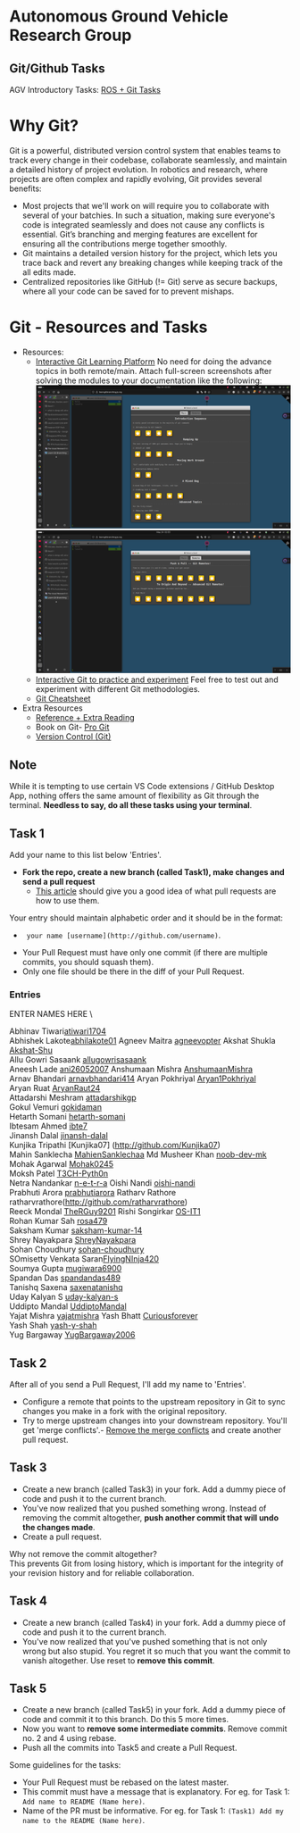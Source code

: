 # Autonomous Ground Vehicle Research Group
## Git/Github Tasks

AGV Introductory Tasks: [ROS + Git Tasks](https://docs.google.com/document/d/1qB52Gc9wp9AnijAUdmTTTuANuoRfPfMC2oy5u0SS7iQ/edit?usp=sharing)

# Why Git?

Git is a powerful, distributed version control system that enables teams to track every change in their codebase, collaborate seamlessly, and maintain a detailed history of project evolution. In robotics and research, where projects are often complex and rapidly evolving, Git provides several benefits:
- Most projects that we'll work on will require you to collaborate with several of your batchies. In such a situation, making sure everyone's code is integrated seamlessly and does not cause any conflicts is essential. Git’s branching and merging features are excellent for ensuring all the contributions merge together smoothly.
- Git maintains a detailed version history for the project, which lets you trace back and revert any breaking changes while keeping track of the all edits made.
- Centralized repositories like GitHub (!= Git) serve as secure backups, where all your code can be saved for to prevent mishaps.

# Git - Resources and Tasks

- Resources:
  - [Interactive Git Learning Platform](https://learngitbranching.js.org) No need for doing the advance topics in both remote/main. Attach full-screen screenshots after solving the modules to your documentation like the following:
    ![](images/learngitbranching-ss1.png) ![](images/learngitbranching-ss2.png)
  - [Interactive Git to practice and experiment](https://www.msyamkumar.com/cs320/learnGitBranching/index.html) Feel free to test out and experiment with different Git methodologies.
  - [Git Cheatsheet](https://github.github.com/training-kit/downloads/github-git-cheat-sheet/)
- Extra Resources 
  - [Reference + Extra Reading](http://gitimmersion.com/index.html)
  - Book on Git- [Pro Git](http://git-scm.com/book/en/v2)
  - [Version Control (Git)](https://missing.csail.mit.edu/2020/version-control/)

## Note

While it is tempting to use certain VS Code extensions / GitHub Desktop App, nothing offers the same amount of flexibility as Git through the terminal. **Needless to say, do all these tasks using your terminal**.

## Task 1

Add your name to this list below 'Entries'.

- **Fork the repo, create a new branch (called Task1), make changes and send a pull request**
  - [This article](https://help.github.com/articles/using-pull-requests/) should give you a good idea of what pull requests are how to use them.

Your entry should maintain alphabetic order and it should be in the format:
   * ` your name [username](http://github.com/username)`.  


- Your Pull Request must have only one commit (if there are multiple commits, you should squash them). 
- Only one file should be there in the diff of your Pull Request.

### Entries

ENTER NAMES HERE \

Abhinav Tiwari[atiwari1704](https://github.com/atiwari1704)  
Abhishek Lakote[abhilakote01](https://github.com/abhilakote01)
Agneev Maitra [agneevopter](http://github.com/agneevopter) 
Akshat Shukla [Akshat-Shu](https://github.com/Akshat-Shu)  
Allu Gowri Sasaank [allugowrisasaank](https://github.com/allugowrisasaank)  
Aneesh Lade [ani26052007](https://github.com/ani26052007)
Anshumaan Mishra [AnshumaanMishra](https://github.com/AnshumaanMishra)  
Arnav Bhandari [arnavbhandari414](https://github.com/arnavbhandari414) 
Aryan Pokhriyal [Aryan1Pokhriyal](https://github.com/Aryan1Pokhriyal)  
Aryan Ruat [AryanRaut24](https://github.com/AryanRaut24)  
Attadarshi Meshram [attadarshikgp](https://github.com/attadarshikgp)  
Gokul Vemuri [gokidaman](http://github.com/gokidaman)  
Hetarth Somani [hetarth-somani](https://github.com/hetarth-somani)  
Ibtesam Ahmed [ibte7](http://github.com/ibte7)  
Jinansh Dalal [jinansh-dalal](http://github.com/jinansh-dalal)  
Kunjika Tripathi [Kunjika07] (http://github.com/Kunjika07)  
Mahin Sanklecha [MahienSanklechaa](https://github.com/MahienSanklechaa)
Md Musheer Khan [noob-dev-mk](http://github.com/noob-dev-mk)  
Mohak Agarwal [Mohak0245](https://github.com/Mohak0245)  
Moksh Patel [T3CH-Pyth0n](https://github.com/T3CH-Pyth0n)  
Netra Nandankar [n-e-t-r-a](https://github.com/n-e-t-r-a)
Oishi Nandi [oishi-nandi](http://github.com/oishi-nandi)  
Prabhuti Arora [prabhutiarora](https://github.com/prabhutiarora)
Ratharv Rathore ratharvrathore(http://github.com/ratharvrathore)  
Reeck Mondal [TheRGuy9201](https://github.com/TheRGuy9201)
Rishi Songirkar [OS-IT1](https://github.com/OS-IT1)  
Rohan Kumar Sah [rosa479](https://github.com/rosa479)  
Saksham Kumar [saksham-kumar-14](https://github.com/saksham-kumar-14)  
Shrey Nayakpara [ShreyNayakpara](https://github.com/ShreyNayakpara)  
Sohan Choudhury [sohan-choudhury](https://github.com/spak1235)  
SOmisetty Venkata Saran[FlyingNInja420](http://github.com/FlyingNInja420)  
Soumya Gupta [mugiwara6900](http://github.com/mugiwara6900)  
Spandan Das [spandandas489](http://github.com/spandandas489)  
Tanishq Saxena [saxenatanishq](https://github.com/saxenatanishq)  
Uday Kalyan S [uday-kalyan-s](http://github.com/uday-kalyan-s)  
Uddipto Mandal [UddiptoMandal](https://github.com/UddiptoMandal)  
Yajat Mishra [yajatmishra](https://githum.com/yajatmishra)
Yash Bhatt [Curiousforever](https://github.com/Curiousforever)  
Yash Shah [yash-y-shah](https://github.com/yash-y-shah)  
Yug Bargaway [YugBargaway2006](https://github.com/YugBargaway2006)  

## Task 2

After all of you send a Pull Request, I'll add my name to 'Entries'. 

- Configure a remote that points to the upstream repository in Git to sync changes you make in a fork with the original repository. 
- Try to merge upstream changes into your downstream repository. You'll get 'merge conflicts'.- [Remove the merge conflicts](https://help.github.com/en/articles/resolving-a-merge-conflict-using-the-command-line) and create another pull request.


## Task 3

- Create a new branch (called Task3) in your fork. Add a dummy piece of code and push it to the current branch. 
- You've now realized that you pushed something wrong. Instead of removing the commit altogether, **push another commit that will undo the changes made**. 
- Create a pull request.

Why not remove the commit altogether? \
This prevents Git from losing history, which is important for the integrity of your revision history and for reliable collaboration.

##  Task 4

- Create a new branch (called Task4) in your fork. Add a dummy piece of code and push it to the current branch. 
- You've now realized that you've pushed something that is not only wrong but also stupid. You regret it so much that you want the commit to vanish altogether. 
Use reset to **remove this commit**. 

## Task 5

- Create a new branch (called Task5) in your fork. Add a dummy piece of code and commit it to this branch. Do this 5 more times. 
- Now you want to **remove some intermediate commits**. Remove commit no. 2 and 4 using rebase.
- Push all the commits into Task5 and create a Pull Request.


Some guidelines for the tasks:

* Your Pull Request must be rebased on the latest master.  
* This commit must have a message that is explanatory. For eg. for Task 1: `Add name to README (Name here)`.
* Name of the PR must be informative. For eg. for Task 1: `(Task1) Add my name to the README (Name here)`.


